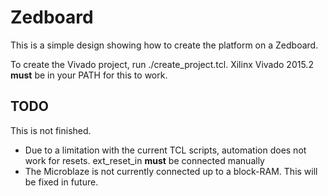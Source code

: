 Zedboard
========
This is a simple design showing how to create the platform on a Zedboard.

To create the Vivado project, run ./create_project.tcl. Xilinx Vivado 2015.2 **must** be in your PATH for this to work.

TODO
----
This is not finished.

* Due to a limitation with the current TCL scripts, automation does not work for resets. ext_reset_in **must** be connected manually
* The Microblaze is not currently connected up to a block-RAM. This will be fixed in future.
